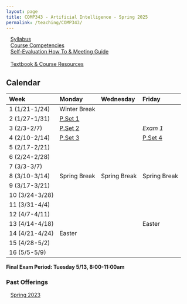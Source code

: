 ```yaml
---
layout: page
title: COMP343 - Artificial Intelligence - Spring 2025
permalink: /teaching/COMP343/
---
```


&nbsp;&nbsp;&nbsp;[Syllabus](/teaching/COMP343/sp25/comp343-syllabus.pdf)<br>
&nbsp;&nbsp;&nbsp;[Course Competencies](/teaching/COMP343/sp25/comp343-competencies.pdf)<br>
&nbsp;&nbsp;&nbsp;[Self-Evaluation How To & Meeting Guide](/teaching/ungrading/howto-portfolio)<br><br>
&nbsp;&nbsp;&nbsp;[Textbook & Course Resources](https://aima.cs.berkeley.edu/)

## Calendar

| Week | Monday | Wednesday | Friday |
| :-- | :-- | :-- | :-- |
| 1 (1/21-1/24) | Winter Break |  | | 
| 2 (1/27-1/31)| [P.Set 1](/teaching/COMP343/sp25/pset1/) | | | 
| 3 (2/3-2/7)| [P.Set 2](/teaching/COMP343/sp25/pset2/)| | *Exam 1* |
| 4 (2/10-2/14)| [P.Set 3](/teaching/COMP343/sp25/pset3/) | | [P.Set 4](/teaching/COMP343/sp25/pset4/)  |
| 5 (2/17-2/21)| |  | |
| 6 (2/24-2/28)| |  | |
| 7 (3/3-3/7) | |  | |
| 8 (3/10-3/14) | Spring Break | Spring Break | Spring Break |
| 9 (3/17-3/21)|  | | |
| 10 (3/24-3/28)|  | | |
| 11 (3/31-4/4)|  | | |
| 12 (4/7-4/11)|  | | |
| 13 (4/14-4/18)|  | | Easter |
| 14 (4/21-4/24)| Easter |  | |
| 15 (4/28-5/2)| | | | 
| 16 (5/5-5/9)| | | |  


**Final Exam Period: Tuesday 5/13, 8:00-11:00am**

### Past Offerings

&nbsp;&nbsp;&nbsp;[Spring 2023](/teaching/COMP343/sp23/)
